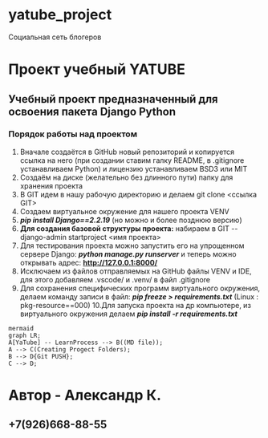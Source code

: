 # yatube_project
Социальная сеть блогеров

# **Проект учебный YATUBE**

## Учебный проект предназначенный для освоения пакета Django Python

### Порядок работы над проектом

 1. Вначале создаётся в GitHub новый репозиторий и копируется ссылка на него (при создании ставим галку README, в  .gitignore устанавливаем Python) и лицензию устанавливаем BSD3 или MIT
 2. Создаём на диске (желательно без длинного пути) папку для хранения проекта
 3. В GIT идем в нашу рабочую директорию и делаем git clone <ссылка GIT>
 4. Создаем виртуальное окружение для нашего проекта VENV
 5. ***pip install Django==2.2.19*** (но можно и более позднюю версию)
 6. **Для создания базовой структуры проекта:** набираем в GIT -- django-admin startproject <имя проекта>
 7. Для тестирования проекта можно запустить его на упрощенном сервере Django: ***python manage.py  runserver***  и теперь можно открывать адрес: **http://127.0.0.1:8000/**
 8. Исключаем из файлов отправляемых на GitHub файлы VENV и IDE, для этого добавляем .vscode/  и .venv/ в файл .gitignore
 9. Для сохранения специфических программ виртуального окружения, делаем команду записи в файл: ***pip freeze > requirements.txt*** (Linux : pkg-resource==000)
 10.Для запуска проекта на др компьютере, из виртуального окружения делаем ***pip install -r requirements.txt*** 

```
mermaid
graph LR;
A[YaTube] -- LearnProcess --> B((MD file));
A --> C(Creating Progect Folders);
B --> D{Git PUSH};
C --> D;
```

# Автор - Александр К.
## +7(926)668-88-55
